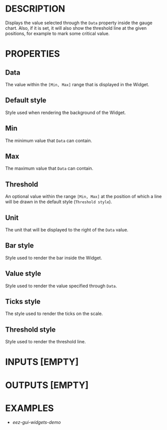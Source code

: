 # DESCRIPTION

Displays the value selected through the `Data` property inside the gauge chart. Also, if it is set, it will also show the threshold line at the given positions, for example to mark some critical value.

# PROPERTIES

## Data

The value within the `[Min, Max]` range that is displayed in the Widget.

## Default style

Style used when rendering the background of the Widget.

## Min

The minimum value that `Data` can contain.

## Max

The maximum value that `Data` can contain.

## Threshold

An optional value within the range `[Min, Max]` at the position of which a line will be drawn in the default style (`Threshold style`).

## Unit

The unit that will be displayed to the right of the `Data` value.

## Bar style

Style used to render the bar inside the Widget.

## Value style

Style used to render the value specified through `Data`.

## Ticks style

The style used to render the ticks on the scale.

## Threshold style

Style used to render the threshold line.

# INPUTS [EMPTY]

# OUTPUTS [EMPTY]

# EXAMPLES

-   _eez-gui-widgets-demo_

